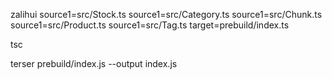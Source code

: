 zalihui source1=src/Stock.ts source1=src/Category.ts source1=src/Chunk.ts source1=src/Product.ts source1=src/Tag.ts target=prebuild/index.ts

tsc

terser prebuild/index.js --output index.js